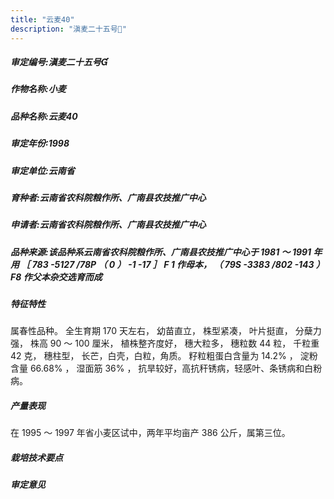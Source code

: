 ```yaml
---
title: "云麦40"
description: "滇麦二十五号"
---
```

##### 审定编号:滇麦二十五号

##### 作物名称:小麦

##### 品种名称:云麦40

##### 审定年份:1998

##### 审定单位:云南省

##### 育种者:云南省农科院粮作所、广南县农技推广中心

##### 申请者:云南省农科院粮作所、广南县农技推广中心

##### 品种来源:该品种系云南省农科院粮作所、广南县农技推广中心于 1981 ～ 1991 年用 ［ 783 -5127 /78P （ 0 ） -1 -17 ］ F 1 作母本， （ 79S -3383 /802 -143 ） F8 作父本杂交选育而成

##### 特征特性
属春性品种。 全生育期 170 天左右， 幼苗直立， 株型紧凑， 叶片挺直， 分蘖力强， 株高 90 ～ 100 厘米， 植株整齐度好， 穗大粒多， 穗粒数 44 粒， 千粒重 42 克， 穗柱型， 长芒，白壳，白粒，角质。 籽粒粗蛋白含量为 14.2% ， 淀粉含量 66.68% ， 湿面筋 36% ， 抗旱较好，高抗秆锈病，轻感叶、条锈病和白粉病。

##### 产量表现
在 1995 ～ 1997 年省小麦区试中，两年平均亩产 386 公斤，属第三位。

##### 栽培技术要点


##### 审定意见

